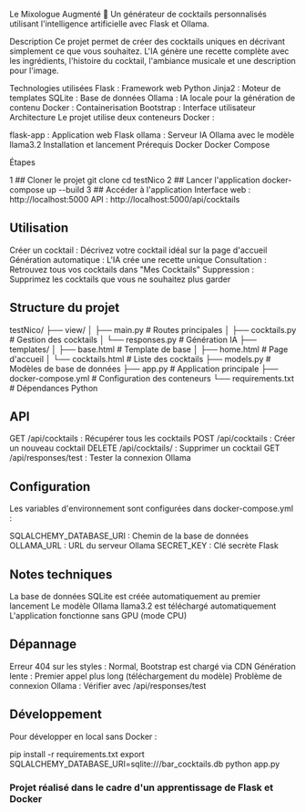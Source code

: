 Le Mixologue Augmenté 🍹
Un générateur de cocktails personnalisés utilisant l'intelligence artificielle avec Flask et Ollama.

Description
Ce projet permet de créer des cocktails uniques en décrivant simplement ce que vous souhaitez. L'IA génère une recette complète avec les ingrédients, l'histoire du cocktail, l'ambiance musicale et une description pour l'image.

Technologies utilisées
Flask : Framework web Python
Jinja2 : Moteur de templates
SQLite : Base de données
Ollama : IA locale pour la génération de contenu
Docker : Containerisation
Bootstrap : Interface utilisateur
Architecture
Le projet utilise deux conteneurs Docker :

flask-app : Application web Flask
ollama : Serveur IA Ollama avec le modèle llama3.2
Installation et lancement
Prérequis
Docker
Docker Compose

Étapes

1 ## Cloner le projet
git clone <votre-repo>
cd testNico
2 ## Lancer l'application
docker-compose up --build
3 ## Accéder à l'application
Interface web : http://localhost:5000
API : http://localhost:5000/api/cocktails

## Utilisation
Créer un cocktail : Décrivez votre cocktail idéal sur la page d'accueil
Génération automatique : L'IA crée une recette unique
Consultation : Retrouvez tous vos cocktails dans "Mes Cocktails"
Suppression : Supprimez les cocktails que vous ne souhaitez plus garder
## Structure du projet
 testNico/
├── view/
│   ├── main.py          # Routes principales
│   ├── cocktails.py     # Gestion des cocktails
│   └── responses.py     # Génération IA
├── templates/
│   ├── base.html        # Template de base
│   ├── home.html        # Page d'accueil
│   └── cocktails.html   # Liste des cocktails
├── models.py            # Modèles de base de données
├── app.py               # Application principale
├── docker-compose.yml   # Configuration des conteneurs
└── requirements.txt     # Dépendances Python

## API
GET /api/cocktails : Récupérer tous les cocktails
POST /api/cocktails : Créer un nouveau cocktail
DELETE /api/cocktails/<id> : Supprimer un cocktail
GET /api/responses/test : Tester la connexion Ollama

## Configuration
Les variables d'environnement sont configurées dans docker-compose.yml :

SQLALCHEMY_DATABASE_URI : Chemin de la base de données
OLLAMA_URL : URL du serveur Ollama
SECRET_KEY : Clé secrète Flask

## Notes techniques
La base de données SQLite est créée automatiquement au premier lancement
Le modèle Ollama llama3.2 est téléchargé automatiquement
L'application fonctionne sans GPU (mode CPU)

## Dépannage
Erreur 404 sur les styles : Normal, Bootstrap est chargé via CDN
Génération lente : Premier appel plus long (téléchargement du modèle)
Problème de connexion Ollama : Vérifier avec /api/responses/test

## Développement
Pour développer en local sans Docker :

pip install -r requirements.txt
export SQLALCHEMY_DATABASE_URI=sqlite:///bar_cocktails.db
python app.py


### Projet réalisé dans le cadre d'un apprentissage de Flask et Docker